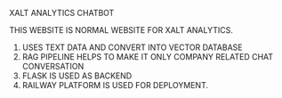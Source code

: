 XALT ANALYTICS CHATBOT 

THIS WEBSITE IS NORMAL WEBSITE FOR XALT ANALYTICS.

1. USES TEXT DATA AND CONVERT INTO VECTOR DATABASE
2. RAG PIPELINE HELPS TO MAKE IT ONLY COMPANY RELATED CHAT CONVERSATION
3. FLASK IS USED AS BACKEND
4. RAILWAY PLATFORM IS USED FOR DEPLOYMENT.


